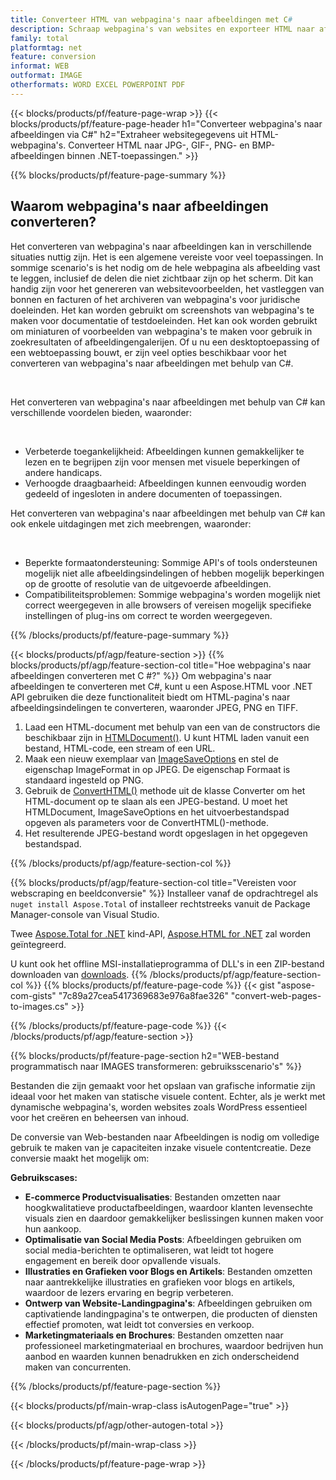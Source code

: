 ```yaml
---
title: Converteer HTML van webpagina's naar afbeeldingen met C#
description: Schraap webpagina's van websites en exporteer HTML naar afbeeldingen. Ontwikkel .NET-applicaties om websitegegevens naar JPEG, PNG, GIF, BMP enz. 
family: total
platformtag: net
feature: conversion
informat: WEB
outformat: IMAGE
otherformats: WORD EXCEL POWERPOINT PDF
---
```

{{< blocks/products/pf/feature-page-wrap >}}
{{< blocks/products/pf/feature-page-header h1="Converteer webpagina's naar afbeeldingen via C#" h2="Extraheer websitegegevens uit HTML-webpagina's. Converteer HTML naar JPG-, GIF-, PNG- en BMP-afbeeldingen binnen .NET-toepassingen." >}}

{{% blocks/products/pf/feature-page-summary %}}

<h2 class="heading-border">Waarom webpagina's naar afbeeldingen converteren?</h2>
<p>Het converteren van webpagina's naar afbeeldingen kan in verschillende situaties nuttig zijn. Het is een algemene vereiste voor veel toepassingen. In sommige scenario's is het nodig om de hele webpagina als afbeelding vast te leggen, inclusief de delen die niet zichtbaar zijn op het scherm. Dit kan handig zijn voor het genereren van websitevoorbeelden, het vastleggen van bonnen en facturen of het archiveren van webpagina's voor juridische doeleinden. Het kan worden gebruikt om screenshots van webpagina's te maken voor documentatie of testdoeleinden. Het kan ook worden gebruikt om miniaturen of voorbeelden van webpagina's te maken voor gebruik in zoekresultaten of afbeeldingengalerijen. Of u nu een desktoptoepassing of een webtoepassing bouwt, er zijn veel opties beschikbaar voor het converteren van webpagina's naar afbeeldingen met behulp van C#.</p><br />

<p>Het converteren van webpagina's naar afbeeldingen met behulp van C# kan verschillende voordelen bieden, waaronder:</p><br />
<ul>
<li>Verbeterde toegankelijkheid: Afbeeldingen kunnen gemakkelijker te lezen en te begrijpen zijn voor mensen met visuele beperkingen of andere handicaps.</li>
<li>Verhoogde draagbaarheid: Afbeeldingen kunnen eenvoudig worden gedeeld of ingesloten in andere documenten of toepassingen.</li>
</ul>
<p>Het converteren van webpagina's naar afbeeldingen met behulp van C# kan ook enkele uitdagingen met zich meebrengen, waaronder:</p><br />
<ul>
<li>Beperkte formaatondersteuning: Sommige API's of tools ondersteunen mogelijk niet alle afbeeldingsindelingen of hebben mogelijk beperkingen op de grootte of resolutie van de uitgevoerde afbeeldingen.</li>
<li>Compatibiliteitsproblemen: Sommige webpagina's worden mogelijk niet correct weergegeven in alle browsers of vereisen mogelijk specifieke instellingen of plug-ins om correct te worden weergegeven.</li>
</ul>
{{% /blocks/products/pf/feature-page-summary  %}}

{{< blocks/products/pf/agp/feature-section >}}
{{% blocks/products/pf/agp/feature-section-col title="Hoe webpagina's naar afbeeldingen converteren met C #?" %}}
Om webpagina's naar afbeeldingen te converteren met C#, kunt u een Aspose.HTML voor .NET API gebruiken die deze functionaliteit biedt om HTML-pagina's naar afbeeldingsindelingen te converteren, waaronder JPEG, PNG en TIFF.</p>

1. Laad een HTML-document met behulp van een van de constructors die beschikbaar zijn in [HTMLDocument()](https://reference.aspose.com/html/net/aspose.html/htmldocument/). U kunt HTML laden vanuit een bestand, HTML-code, een stream of een URL.
2. Maak een nieuw exemplaar van [ImageSaveOptions](https://reference.aspose.com/html/net/aspose.html.saving/imagesaveoptions/) en stel de eigenschap ImageFormat in op JPEG. De eigenschap Formaat is standaard ingesteld op PNG.
3. Gebruik de [ConvertHTML()](https://reference.aspose.com/html/net/aspose.html.converters/converter/converthtml/) methode uit de klasse Converter om het HTML-document op te slaan als een JPEG-bestand. U moet het HTMLDocument, ImageSaveOptions en het uitvoerbestandspad opgeven als parameters voor de ConvertHTML()-methode.
4. Het resulterende JPEG-bestand wordt opgeslagen in het opgegeven bestandspad.
 
{{% /blocks/products/pf/agp/feature-section-col %}}

{{% blocks/products/pf/agp/feature-section-col title="Vereisten voor webscraping en beeldconversie" %}}
Installeer vanaf de opdrachtregel als ```nuget install Aspose.Total``` of installeer rechtstreeks vanuit de Package Manager-console van Visual Studio.

Twee [Aspose.Total for .NET](https://products.aspose.com/total/net/) kind-API, [Aspose.HTML for .NET](https://products.aspose.com/html/net/) zal worden geïntegreerd.

U kunt ook het offline MSI-installatieprogramma of DLL's in een ZIP-bestand downloaden van [downloads](https://releases.aspose.com/total/net).
{{% /blocks/products/pf/agp/feature-section-col %}}
{{% blocks/products/pf/feature-page-code %}}
{{< gist "aspose-com-gists" "7c89a27cea5417369683e976a8fae326" "convert-web-pages-to-images.cs" >}}

{{% /blocks/products/pf/feature-page-code %}}
{{< /blocks/products/pf/agp/feature-section >}}

{{% blocks/products/pf/feature-page-section  h2="WEB-bestand programmatisch naar IMAGES transformeren: gebruiksscenario's" %}}
Bestanden die zijn gemaakt voor het opslaan van grafische informatie zijn ideaal voor het maken van statische visuele content. Echter, als je werkt met dynamische webpagina's, worden websites zoals WordPress essentieel voor het creëren en beheersen van inhoud.

De conversie van Web-bestanden naar Afbeeldingen is nodig om volledige gebruik te maken van je capaciteiten inzake visuele contentcreatie. Deze conversie maakt het mogelijk om:

**Gebruikscases:**

*   **E-commerce Productvisualisaties**: Bestanden omzetten naar hoogkwalitatieve productafbeeldingen, waardoor klanten levensechte visuals zien en daardoor gemakkelijker beslissingen kunnen maken voor hun aankoop.  
*   **Optimalisatie van Social Media Posts**: Afbeeldingen gebruiken om social media-berichten te optimaliseren, wat leidt tot hogere engagement en bereik door opvallende visuals.  
*   **Illustraties en Grafieken voor Blogs en Artikels**: Bestanden omzetten naar aantrekkelijke illustraties en grafieken voor blogs en artikels, waardoor de lezers ervaring en begrip verbeteren.  
*   **Ontwerp van Website-Landingpagina's**: Afbeeldingen gebruiken om captivatiende landingpagina's te ontwerpen, die producten of diensten effectief promoten, wat leidt tot conversies en verkoop.  
*   **Marketingmateriaals en Brochures**: Bestanden omzetten naar professioneel marketingmateriaal en brochures, waardoor bedrijven hun aanbod en waarden kunnen benadrukken en zich onderscheidend maken van concurrenten.
{{% /blocks/products/pf/feature-page-section %}}
{{< blocks/products/pf/main-wrap-class isAutogenPage="true" >}}

{{< blocks/products/pf/agp/other-autogen-total >}}

{{< /blocks/products/pf/main-wrap-class >}}

{{< /blocks/products/pf/feature-page-wrap >}}